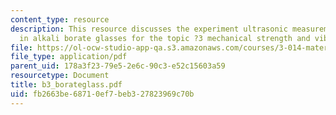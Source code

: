 ```yaml
---
content_type: resource
description: This resource discusses the experiment ultrasonic measurement of modulus
  in alkali borate glasses for the topic ?3 mechanical strength and vibration.
file: https://ol-ocw-studio-app-qa.s3.amazonaws.com/courses/3-014-materials-laboratory-fall-2006/fb2663be68710ef7beb327823969c70b_b3_borateglass.pdf
file_type: application/pdf
parent_uid: 178a3f23-79e5-2e6c-90c3-e52c15603a59
resourcetype: Document
title: b3_borateglass.pdf
uid: fb2663be-6871-0ef7-beb3-27823969c70b
---
```

